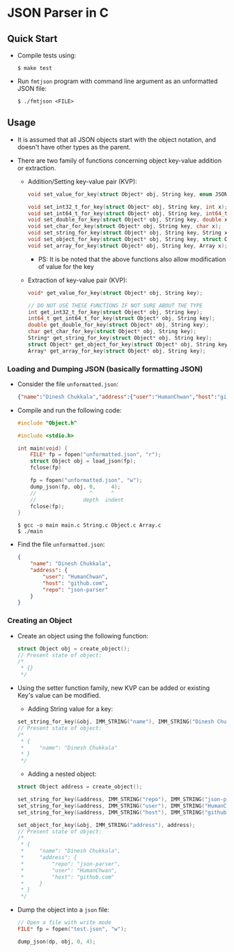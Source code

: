 # JSON Parser in C

## Quick Start

- Compile tests using:
    ```console
    $ make test
    ```
- Run `fmtjson` program with command line argument as an unformatted JSON file:
    ```console
    $ ./fmtjson <FILE>
    ```

## Usage

- It is assumed that all JSON objects start with the object notation, and doesn't have other types as the parent.

- There are two family of functions concerning object key-value addition or extraction.
    - Addition/Setting key-value pair (KVP):
        ```c
        void set_value_for_key(struct Object* obj, String key, enum JSONType type, void* value);

        void set_int32_t_for_key(struct Object* obj, String key, int x);
        void set_int64_t_for_key(struct Object* obj, String key, int64_t x);
        void set_double_for_key(struct Object* obj, String key, double x);
        void set_char_for_key(struct Object* obj, String key, char x);
        void set_string_for_key(struct Object* obj, String key, String x);
        void set_object_for_key(struct Object* obj, String key, struct Object x);
        void set_array_for_key(struct Object* obj, String key, Array x);
        ```
        - PS: It is be noted that the above functions also allow modification of value for the key

    - Extraction of key-value pair (KVP):
        ```c
        void* get_value_for_key(struct Object* obj, String key);

        // DO NOT USE THESE FUNCTIONS IF NOT SURE ABOUT THE TYPE
        int get_int32_t_for_key(struct Object* obj, String key);
        int64_t get_int64_t_for_key(struct Object* obj, String key);
        double get_double_for_key(struct Object* obj, String key);
        char get_char_for_key(struct Object* obj, String key);
        String* get_string_for_key(struct Object* obj, String key);
        struct Object* get_object_for_key(struct Object* obj, String key);
        Array* get_array_for_key(struct Object* obj, String key);
        ```
### Loading and Dumping JSON (basically formatting JSON)

- Consider the file `unformatted.json`:
    ```json
    {"name":"Dinesh Chukkala","address":{"user":"HumanChwan","host":"github.com","repo":"json-parser"}}
    ```
- Compile and run the following code:
    ```c
    #include "Object.h"
    
    #include <stdio.h>

    int main(void) {
        FILE* fp = fopen("unformatted.json", "r");
        struct Object obj = load_json(fp);
        fclose(fp)

        fp = fopen("unformatted.json", "w");
        dump_json(fp, obj, 0,     4);
        //                 ^      ^
        //               depth  indent
        fclose(fp);
    }
    ```
    ```console
    $ gcc -o main main.c String.c Object.c Array.c
    $ ./main
    ```
- Find the file `unformatted.json`:
    ```json
    {
        "name": "Dinesh Chukkala",
        "address": {
            "user": "HumanChwan",
            "host": "github.com",
            "repo": "json-parser"
        }
    }
    ```

### Creating an Object

- Create an object using the following function:
    ```c
    struct Object obj = create_object();
    // Present state of object:
    /*
     * {}
     */
    ```

- Using the setter function family, new KVP can be added or existing Key's value can be modified.
    - Adding String value for a key:
    ```c
    set_string_for_key(&obj, IMM_STRING("name"), IMM_STRING("Dinesh Chukkala"));
    // Present state of object:
    /*
     * {
     *     "name": "Dinesh Chukkala"
     * }
     */
    ```
    - Adding a nested object:
    ```c
    struct Object address = create_object();
    
    set_string_for_key(&address, IMM_STRING("repo"), IMM_STRING("json-parser"));
    set_string_for_key(&address, IMM_STRING("user"), IMM_STRING("HumanChwan"));
    set_string_for_key(&address, IMM_STRING("host"), IMM_STRING("github.com"));

    set_object_for_key(&obj, IMM_STRING("address"), address);
    // Present state of object:
    /*
     * {
     *     "name": "Dinesh Chukkala",
     *     "address": {
     *         "repo": "json-parser",
     *         "user": "HumanChwan",
     *         "host": "github.com"
     *     }
     * }
     */
    ```
- Dump the object into a `json` file:
    ```c
    // Open a file with write mode
    FILE* fp = fopen("test.json", "w");

    dump_json(dp, obj, 0, 4);
    ```
